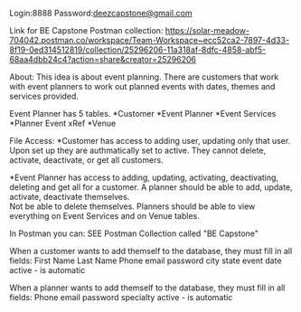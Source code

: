 Login:8888
Password:deezcapstone@gmail.com

Link for BE Capstone Postman collection:
https://solar-meadow-704042.postman.co/workspace/Team-Workspace~ecc52ca2-7897-4d33-8f19-0ed314512819/collection/25296206-11a318af-8dfc-4858-abf5-68aa4dbb24c4?action=share&creator=25296206

About:
This idea is about event planning. There are customers that work with event planners to work out planned events with dates, themes and services provided.

Event Planner has 5 tables.
*Customer
*Event Planner
*Event Services
*Planner Event xRef
\*Venue

File Access:
\*Customer has access to adding user, updating only that user. Upon set up they are authmatically set to active.
They cannot delete, activate, deactivate, or get all customers.

\*Event Planner has access to adding, updating, activating, deactivating, deleting and get all for a customer.
A planner should be able to add, update, activate, deactivate themselves.  
Not be able to delete themselves.
Planners should be able to view everything on Event Services and on Venue tables.

In Postman you can: SEE Postman Collection called "BE Capstone"

When a customer wants to add themself to the database, they must fill in all fields:
First Name
Last Name
Phone
email
password
city
state
event date
active - is automatic

When a planner wants to add themself to the database, they must fill in all fields:
Phone
email
password
specialty
active - is automatic
